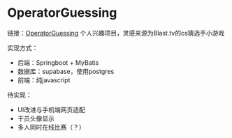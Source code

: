 # OperatorGuessing
链接：[OperatorGuessing](https://operatorguessing.onrender.com/)
个人兴趣项目，灵感来源为Blast.tv的cs猜选手小游戏

实现方式：
- 后端：Springboot + MyBatis
- 数据库：supabase，使用postgres
- 前端：纯javascript

待实现：
- UI改进与手机端网页适配
- 干员头像显示
- 多人同时在线比赛（？）
